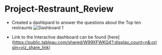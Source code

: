 # Project-Restraunt_Review

- Created a dashbpard to answer the questions about the Top ten restraunts
![Dashboard 1](https://user-images.githubusercontent.com/79213116/134095040-f37719c4-a188-447b-a460-8b63972a0976.png)


- Link to the Interactive dashboard can be found [here] (https://public.tableau.com/shared/W99XFWKQ4?:display_count=n&:origin=viz_share_link)
